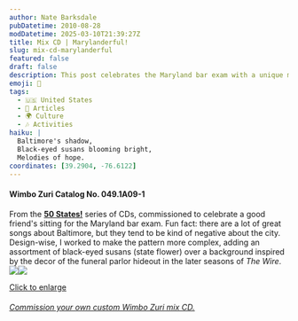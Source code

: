 ```yaml
---
author: Nate Barksdale
pubDatetime: 2010-08-28
modDatetime: 2025-03-10T21:39:27Z
title: Mix CD | Marylanderful!
slug: mix-cd-marylanderful
featured: false
draft: false
description: This post celebrates the Maryland bar exam with a unique mix of cultural references and design elements related to Baltimore.
emoji: 🌸
tags:
  - 🇺🇸 United States
  - 📖 Articles
  - 🌍 Culture
  - 🎶 Activities
haiku: |
  Baltimore's shadow,  
  Black-eyed susans blooming bright,  
  Melodies of hope.
coordinates: [39.2904, -76.6122]
---
```


#### Wimbo Zuri Catalog No. 049.1A09-1

From the [**50 States!**](https://www.natebarksdale.com/?tag=states) series of CDs, commissioned to celebrate a good friend's sitting for the Maryland bar exam. Fun fact: there are a lot of great songs about Baltimore, but they tend to be kind of negative about the city. Design-wise, I worked to make the pattern more complex, adding an assortment of black-eyed susans (state flower) over a background inspired by the decor of the funeral parlor hideout in the later seasons of _The Wire_. [![](@assets/images/MD_260.jpg)](@assets/images/MD_530.jpg)[![](@assets/images/MD2_260.jpg)](@assets/images/MD2_530.jpg)

[Click to enlarge](@assets/images/MD_530.jpg)

###### [Commission your own custom Wimbo Zuri mix CD.](https://www.natebarksdale.com/?p=342)
